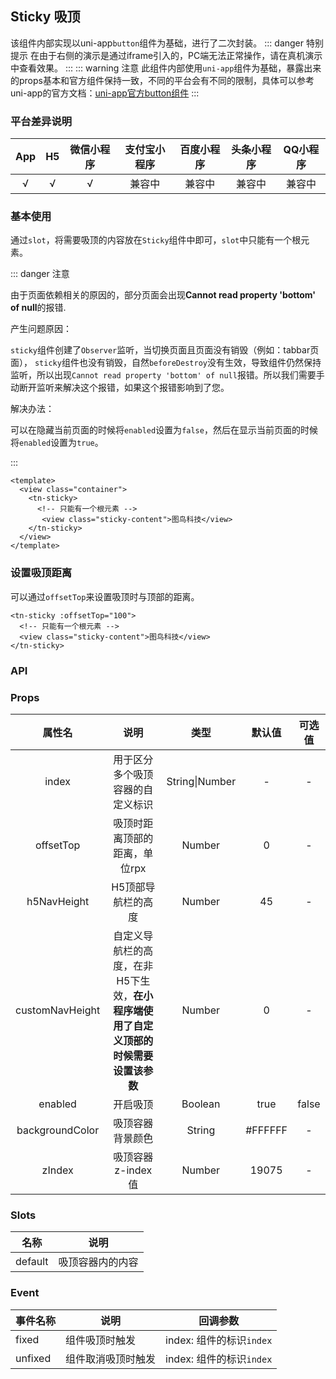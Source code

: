 ## Sticky 吸顶 <to-api/>

<demo-model url="/componentsPage/sticky/sticky"></demo-model>
该组件内部实现以uni-app`button`组件为基础，进行了二次封装。
::: danger 特别提示
在由于右侧的演示是通过iframe引入的，PC端无法正常操作，请在真机演示中查看效果。
:::
::: warning 注意
此组件内部使用`uni-app`组件为基础，暴露出来的props基本和官方组件保持一致，不同的平台会有不同的限制，具体可以参考uni-app的官方文档：[uni-app官方button组件](https://uniapp.dcloud.io/component/button)
:::

### 平台差异说明

|  App   |  H5  | 微信小程序 | 支付宝小程序 | 百度小程序 | 头条小程序 | QQ小程序 |
| :----: | :--: | :--------: | :----------: | :--------: | :--------: | :------: |
| √ |  √   |     √      |    兼容中    |   兼容中   |   兼容中   |  兼容中  |



### 基本使用

通过`slot`，将需要吸顶的内容放在`Sticky`组件中即可，`slot`中只能有一个根元素。

::: danger 注意

由于页面依赖相关的原因的，部分页面会出现**Cannot read property 'bottom' of null**的报错.

产生问题原因：

`sticky`组件创建了`Observer`监听，当切换页面且页面没有销毁（例如：tabbar页面）， `sticky`组件也没有销毁，自然`beforeDestroy`没有生效，导致组件仍然保持监听，所以出现`Cannot read property 'bottom' of null`报错。所以我们需要手动断开监听来解决这个报错，如果这个报错影响到了您。

解决办法：

可以在隐藏当前页面的时候将`enabled`设置为`false`，然后在显示当前页面的时候将`enabled`设置为`true`。

:::

```vue
<template>
  <view class="container">
    <tn-sticky>
      <!-- 只能有一个根元素 -->
       <view class="sticky-content">图鸟科技</view>
    </tn-sticky>
  </view>
</template>
```



### 设置吸顶距离

可以通过`offsetTop`来设置吸顶时与顶部的距离。

```vue
<tn-sticky :offsetTop="100">
  <!-- 只能有一个根元素 -->
  <view class="sticky-content">图鸟科技</view>
</tn-sticky>
```



### API

### Props

|     属性名      |                             说明                             |      类型      | 默认值  | 可选值 |
| :-------------: | :----------------------------------------------------------: | :------------: | :-----: | :----: |
|      index      |               用于区分多个吸顶容器的自定义标识               | String\|Number |    -    |   -    |
|    offsetTop    |                吸顶时距离顶部的距离，单位rpx                 |     Number     |    0    |   -    |
|   h5NavHeight   |                      H5顶部导航栏的高度                      |     Number     |   45    |   -    |
| customNavHeight | 自定义导航栏的高度，在非H5下生效，**在小程序端使用了自定义顶部的时候需要设置该参数** |     Number     |    0    |   -    |
|     enabled     |                           开启吸顶                           |    Boolean     |  true   | false  |
| backgroundColor |                       吸顶容器背景颜色                       |     String     | #FFFFFF |   -    |
|     zIndex      |                      吸顶容器z-index值                       |     Number     |  19075  |   -    |



### Slots

|  名称   |       说明       |
| :-----: | :--------------: |
| default | 吸顶容器内的内容 |



### Event

| 事件名称 | 说明               | 回调参数                 |
| -------- | ------------------ | ------------------------ |
| fixed    | 组件吸顶时触发     | index: 组件的标识`index` |
| unfixed  | 组件取消吸顶时触发 | index: 组件的标识`index` |

